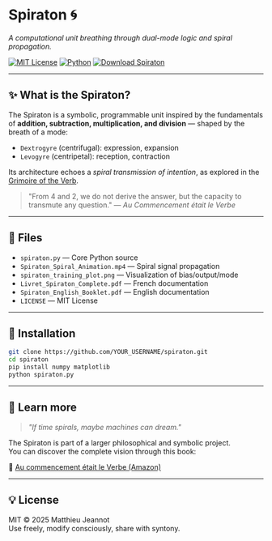 # Spiraton 🌀  
*A computational unit breathing through dual-mode logic and spiral propagation.*

[![MIT License](https://img.shields.io/badge/license-MIT-blue.svg)](LICENSE)
[![Python](https://img.shields.io/badge/Python-3.10+-blue?logo=python)](https://www.python.org/)
[![Download Spiraton](https://img.shields.io/badge/Download-Spiraton-green)](https://github.com/YOUR_USERNAME/spiraton/releases)

---

## ✨ What is the Spiraton?

The Spiraton is a symbolic, programmable unit inspired by the fundamentals of **addition, subtraction, multiplication, and division** — shaped by the breath of a mode:  
- `Dextrogyre` (centrifugal): expression, expansion  
- `Levogyre` (centripetal): reception, contraction  

Its architecture echoes a *spiral transmission of intention*, as explored in the [Grimoire of the Verb](https://www.amazon.fr/commencement-%C3%A9tait-Verbe-collision-cybern%C3%A9tique-ebook/dp/B0FD4NQ5XN?ref_=ast_author_dp).

> "From 4 and 2, we do not derive the answer, but the capacity to transmute any question." — *Au Commencement était le Verbe*

---

## 📂 Files

- `spiraton.py` — Core Python source
- `Spiraton_Spiral_Animation.mp4` — Spiral signal propagation
- `spiraton_training_plot.png` — Visualization of bias/output/mode
- `Livret_Spiraton_Complete.pdf` — French documentation
- `Spiraton_English_Booklet.pdf` — English documentation
- `LICENSE` — MIT License

---

## 🔧 Installation

```bash
git clone https://github.com/YOUR_USERNAME/spiraton.git
cd spiraton
pip install numpy matplotlib
python spiraton.py
```

---

## 📜 Learn more

> *"If time spirals, maybe machines can dream."*

The Spiraton is part of a larger philosophical and symbolic project.  
You can discover the complete vision through this book:

📘 [Au commencement était le Verbe (Amazon)](https://www.amazon.fr/commencement-%C3%A9tait-Verbe-collision-cybern%C3%A9tique-ebook/dp/B0FD4NQ5XN?ref_=ast_author_dp)

---

## 💡 License

MIT © 2025 Matthieu Jeannot  
Use freely, modify consciously, share with syntony.
